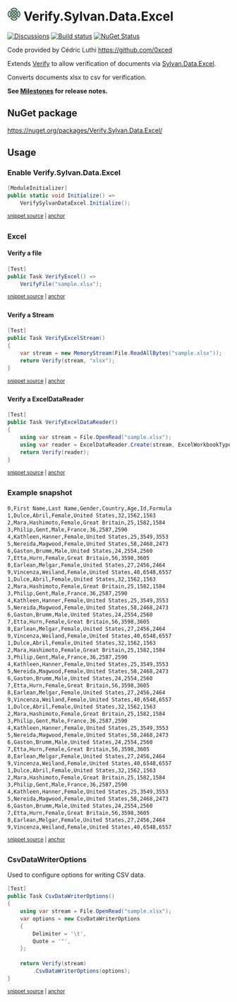 # <img src="/src/icon.png" height="30px"> Verify.Sylvan.Data.Excel

[![Discussions](https://img.shields.io/badge/Verify-Discussions-yellow?svg=true&label=)](https://github.com/orgs/VerifyTests/discussions)
[![Build status](https://ci.appveyor.com/api/projects/status/q1eqcnbptyjl24hp?svg=true)](https://ci.appveyor.com/project/SimonCropp/verify-sylvan-data-excel)
[![NuGet Status](https://img.shields.io/nuget/v/Verify.Sylvan.Data.Excel.svg)](https://www.nuget.org/packages/Verify.Sylvan.Data.Excel/)

Code provided by Cédric Luthi https://github.com/0xced

Extends [Verify](https://github.com/VerifyTests/Verify) to allow verification of documents via [Sylvan.Data.Excel](https://github.com/MarkPflug/Sylvan.Data.Excel/).

Converts documents xlsx to csv for verification.

**See [Milestones](../../milestones?state=closed) for release notes.**


## NuGet package

https://nuget.org/packages/Verify.Sylvan.Data.Excel/


## Usage


### Enable Verify.Sylvan.Data.Excel

<!-- snippet: enable -->
<a id='snippet-enable'></a>
```cs
[ModuleInitializer]
public static void Initialize() =>
    VerifySylvanDataExcel.Initialize();
```
<sup><a href='/src/Tests/ModuleInitializer.cs#L3-L9' title='Snippet source file'>snippet source</a> | <a href='#snippet-enable' title='Start of snippet'>anchor</a></sup>
<!-- endSnippet -->


### Excel


#### Verify a file

<!-- snippet: VerifyExcel -->
<a id='snippet-VerifyExcel'></a>
```cs
[Test]
public Task VerifyExcel() =>
    VerifyFile("sample.xlsx");
```
<sup><a href='/src/Tests/Samples.cs#L8-L14' title='Snippet source file'>snippet source</a> | <a href='#snippet-VerifyExcel' title='Start of snippet'>anchor</a></sup>
<!-- endSnippet -->


#### Verify a Stream

<!-- snippet: VerifyExcelStream -->
<a id='snippet-VerifyExcelStream'></a>
```cs
[Test]
public Task VerifyExcelStream()
{
    var stream = new MemoryStream(File.ReadAllBytes("sample.xlsx"));
    return Verify(stream, "xlsx");
}
```
<sup><a href='/src/Tests/Samples.cs#L32-L41' title='Snippet source file'>snippet source</a> | <a href='#snippet-VerifyExcelStream' title='Start of snippet'>anchor</a></sup>
<!-- endSnippet -->


#### Verify a ExcelDataReader

<!-- snippet: ExcelDataReader -->
<a id='snippet-ExcelDataReader'></a>
```cs
[Test]
public Task VerifyExcelDataReader()
{
    using var stream = File.OpenRead("sample.xlsx");
    using var reader = ExcelDataReader.Create(stream, ExcelWorkbookType.ExcelXml);
    return Verify(reader);
}
```
<sup><a href='/src/Tests/Samples.cs#L20-L30' title='Snippet source file'>snippet source</a> | <a href='#snippet-ExcelDataReader' title='Start of snippet'>anchor</a></sup>
<!-- endSnippet -->


### Example snapshot

<!-- snippet: Samples.VerifyExcel.verified.csv -->
<a id='snippet-Samples.VerifyExcel.verified.csv'></a>
```csv
0,First Name,Last Name,Gender,Country,Age,Id,Formula
1,Dulce,Abril,Female,United States,32,1562,1563
2,Mara,Hashimoto,Female,Great Britain,25,1582,1584
3,Philip,Gent,Male,France,36,2587,2590
4,Kathleen,Hanner,Female,United States,25,3549,3553
5,Nereida,Magwood,Female,United States,58,2468,2473
6,Gaston,Brumm,Male,United States,24,2554,2560
7,Etta,Hurn,Female,Great Britain,56,3598,3605
8,Earlean,Melgar,Female,United States,27,2456,2464
9,Vincenza,Weiland,Female,United States,40,6548,6557
1,Dulce,Abril,Female,United States,32,1562,1563
2,Mara,Hashimoto,Female,Great Britain,25,1582,1584
3,Philip,Gent,Male,France,36,2587,2590
4,Kathleen,Hanner,Female,United States,25,3549,3553
5,Nereida,Magwood,Female,United States,58,2468,2473
6,Gaston,Brumm,Male,United States,24,2554,2560
7,Etta,Hurn,Female,Great Britain,56,3598,3605
8,Earlean,Melgar,Female,United States,27,2456,2464
9,Vincenza,Weiland,Female,United States,40,6548,6557
1,Dulce,Abril,Female,United States,32,1562,1563
2,Mara,Hashimoto,Female,Great Britain,25,1582,1584
3,Philip,Gent,Male,France,36,2587,2590
4,Kathleen,Hanner,Female,United States,25,3549,3553
5,Nereida,Magwood,Female,United States,58,2468,2473
6,Gaston,Brumm,Male,United States,24,2554,2560
7,Etta,Hurn,Female,Great Britain,56,3598,3605
8,Earlean,Melgar,Female,United States,27,2456,2464
9,Vincenza,Weiland,Female,United States,40,6548,6557
1,Dulce,Abril,Female,United States,32,1562,1563
2,Mara,Hashimoto,Female,Great Britain,25,1582,1584
3,Philip,Gent,Male,France,36,2587,2590
4,Kathleen,Hanner,Female,United States,25,3549,3553
5,Nereida,Magwood,Female,United States,58,2468,2473
6,Gaston,Brumm,Male,United States,24,2554,2560
7,Etta,Hurn,Female,Great Britain,56,3598,3605
8,Earlean,Melgar,Female,United States,27,2456,2464
9,Vincenza,Weiland,Female,United States,40,6548,6557
1,Dulce,Abril,Female,United States,32,1562,1563
2,Mara,Hashimoto,Female,Great Britain,25,1582,1584
3,Philip,Gent,Male,France,36,2587,2590
4,Kathleen,Hanner,Female,United States,25,3549,3553
5,Nereida,Magwood,Female,United States,58,2468,2473
6,Gaston,Brumm,Male,United States,24,2554,2560
7,Etta,Hurn,Female,Great Britain,56,3598,3605
8,Earlean,Melgar,Female,United States,27,2456,2464
9,Vincenza,Weiland,Female,United States,40,6548,6557
```
<sup><a href='/src/Tests/Samples.VerifyExcel.verified.csv#L1-L46' title='Snippet source file'>snippet source</a> | <a href='#snippet-Samples.VerifyExcel.verified.csv' title='Start of snippet'>anchor</a></sup>
<!-- endSnippet -->
 

### CsvDataWriterOptions

Used to configure options for writing CSV data.

<!-- snippet: CsvDataWriterOptions -->
<a id='snippet-CsvDataWriterOptions'></a>
```cs
[Test]
public Task CsvDataWriterOptions()
{
    using var stream = File.OpenRead("sample.xlsx");
    var options = new CsvDataWriterOptions
    {
        Delimiter = '\t',
        Quote = '"',
    };

    return Verify(stream)
        .CsvDataWriterOptions(options);
}
```
<sup><a href='/src/Tests/Samples.cs#L43-L59' title='Snippet source file'>snippet source</a> | <a href='#snippet-CsvDataWriterOptions' title='Start of snippet'>anchor</a></sup>
<!-- endSnippet -->
